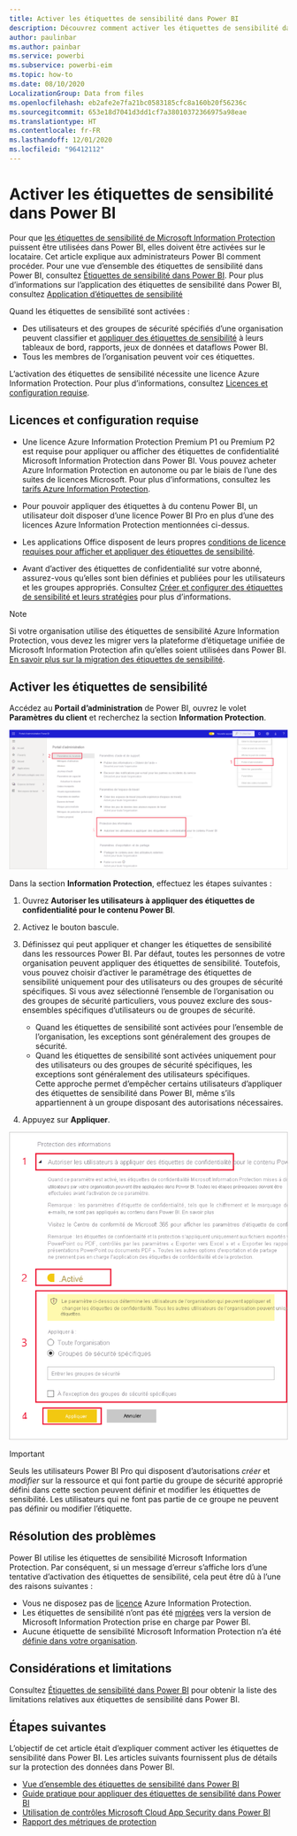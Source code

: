 ```yaml
---
title: Activer les étiquettes de sensibilité dans Power BI
description: Découvrez comment activer les étiquettes de sensibilité dans Power BI
author: paulinbar
ms.author: painbar
ms.service: powerbi
ms.subservice: powerbi-eim
ms.topic: how-to
ms.date: 08/10/2020
LocalizationGroup: Data from files
ms.openlocfilehash: eb2afe2e7fa21bc0583185cfc8a160b20f56236c
ms.sourcegitcommit: 653e18d7041d3dd1cf7a38010372366975a98eae
ms.translationtype: HT
ms.contentlocale: fr-FR
ms.lasthandoff: 12/01/2020
ms.locfileid: "96412112"
---
```

# <a name="enable-sensitivity-labels-in-power-bi"></a>Activer les étiquettes de sensibilité dans Power BI

Pour que [les étiquettes de sensibilité de Microsoft Information Protection](/microsoft-365/compliance/sensitivity-labels) puissent être utilisées dans Power BI, elles doivent être activées sur le locataire. Cet article explique aux administrateurs Power BI comment procéder. Pour une vue d’ensemble des étiquettes de sensibilité dans Power BI, consultez [Étiquettes de sensibilité dans Power BI](service-security-sensitivity-label-overview.md). Pour plus d’informations sur l’application des étiquettes de sensibilité dans Power BI, consultez [Application d’étiquettes de sensibilité](./service-security-apply-data-sensitivity-labels.md) 

Quand les étiquettes de sensibilité sont activées :

* Des utilisateurs et des groupes de sécurité spécifiés d’une organisation peuvent classifier et [appliquer des étiquettes de sensibilité](./service-security-apply-data-sensitivity-labels.md) à leurs tableaux de bord, rapports, jeux de données et dataflows Power BI.
* Tous les membres de l’organisation peuvent voir ces étiquettes.

L’activation des étiquettes de sensibilité nécessite une licence Azure Information Protection. Pour plus d’informations, consultez [Licences et configuration requise](#licensing-and-requirements).

## <a name="licensing-and-requirements"></a>Licences et configuration requise

* Une licence Azure Information Protection Premium P1 ou Premium P2 est requise pour appliquer ou afficher des étiquettes de confidentialité Microsoft Information Protection dans Power BI. Vous pouvez acheter Azure Information Protection en autonome ou par le biais de l’une des suites de licences Microsoft. Pour plus d’informations, consultez les [tarifs Azure Information Protection](https://azure.microsoft.com/pricing/details/information-protection/).

* Pour pouvoir appliquer des étiquettes à du contenu Power BI, un utilisateur doit disposer d’une licence Power BI Pro en plus d’une des licences Azure Information Protection mentionnées ci-dessus.

* Les applications Office disposent de leurs propres [conditions de licence requises pour afficher et appliquer des étiquettes de sensibilité]( https://docs.microsoft.com/microsoft-365/compliance/get-started-with-sensitivity-labels#subscription-and-licensing-requirements-for-sensitivity-labels ).

* Avant d’activer des étiquettes de confidentialité sur votre abonné, assurez-vous qu’elles sont bien définies et publiées pour les utilisateurs et les groupes appropriés. Consultez [Créer et configurer des étiquettes de sensibilité et leurs stratégies](/microsoft-365/compliance/create-sensitivity-labels) pour plus d’informations.

>[!NOTE]
> Si votre organisation utilise des étiquettes de sensibilité Azure Information Protection, vous devez les migrer vers la plateforme d’étiquetage unifiée de Microsoft Information Protection afin qu’elles soient utilisées dans Power BI. [En savoir plus sur la migration des étiquettes de sensibilité](/azure/information-protection/configure-policy-migrate-labels).

## <a name="enable-sensitivity-labels"></a>Activer les étiquettes de sensibilité

Accédez au **Portail d’administration** de Power BI, ouvrez le volet **Paramètres du client** et recherchez la section **Information Protection**.

![Rechercher la section Information Protection](media/service-security-enable-data-sensitivity-labels/enable-data-sensitivity-labels-01.png)

Dans la section **Information Protection**, effectuez les étapes suivantes :
1. Ouvrez **Autoriser les utilisateurs à appliquer des étiquettes de confidentialité pour le contenu Power BI**.
1. Activez le bouton bascule.
1. Définissez qui peut appliquer et changer les étiquettes de sensibilité dans les ressources Power BI. Par défaut, toutes les personnes de votre organisation peuvent appliquer des étiquettes de sensibilité. Toutefois, vous pouvez choisir d’activer le paramétrage des étiquettes de sensibilité uniquement pour des utilisateurs ou des groupes de sécurité spécifiques. Si vous avez sélectionné l’ensemble de l’organisation ou des groupes de sécurité particuliers, vous pouvez exclure des sous-ensembles spécifiques d’utilisateurs ou de groupes de sécurité.
   
   * Quand les étiquettes de sensibilité sont activées pour l’ensemble de l’organisation, les exceptions sont généralement des groupes de sécurité.
   * Quand les étiquettes de sensibilité sont activées uniquement pour des utilisateurs ou des groupes de sécurité spécifiques, les exceptions sont généralement des utilisateurs spécifiques.  
    Cette approche permet d’empêcher certains utilisateurs d’appliquer des étiquettes de sensibilité dans Power BI, même s’ils appartiennent à un groupe disposant des autorisations nécessaires.

1. Appuyez sur **Appliquer**.

![Activer les étiquettes de sensibilité](media/service-security-enable-data-sensitivity-labels/enable-data-sensitivity-labels-02.png)

> [!IMPORTANT]
> Seuls les utilisateurs Power BI Pro qui disposent d’autorisations *créer* et *modifier* sur la ressource et qui font partie du groupe de sécurité approprié défini dans cette section peuvent définir et modifier les étiquettes de sensibilité. Les utilisateurs qui ne font pas partie de ce groupe ne peuvent pas définir ou modifier l’étiquette.  

## <a name="troubleshooting"></a>Résolution des problèmes

Power BI utilise les étiquettes de sensibilité Microsoft Information Protection. Par conséquent, si un message d’erreur s’affiche lors d’une tentative d’activation des étiquettes de sensibilité, cela peut être dû à l’une des raisons suivantes :

* Vous ne disposez pas de [licence](#licensing-and-requirements) Azure Information Protection.
* Les étiquettes de sensibilité n’ont pas été [migrées](#enable-sensitivity-labels) vers la version de Microsoft Information Protection prise en charge par Power BI.
* Aucune étiquette de sensibilité Microsoft Information Protection n’a été [définie dans votre organisation](#enable-sensitivity-labels).

## <a name="considerations-and-limitations"></a>Considérations et limitations

Consultez [Étiquettes de sensibilité dans Power BI](service-security-sensitivity-label-overview.md#limitations) pour obtenir la liste des limitations relatives aux étiquettes de sensibilité dans Power BI.

## <a name="next-steps"></a>Étapes suivantes

L’objectif de cet article était d’expliquer comment activer les étiquettes de sensibilité dans Power BI. Les articles suivants fournissent plus de détails sur la protection des données dans Power BI. 

* [Vue d’ensemble des étiquettes de sensibilité dans Power BI](service-security-sensitivity-label-overview.md)
* [Guide pratique pour appliquer des étiquettes de sensibilité dans Power BI](./service-security-apply-data-sensitivity-labels.md)
* [Utilisation de contrôles Microsoft Cloud App Security dans Power BI](service-security-using-microsoft-cloud-app-security-controls.md)
* [Rapport des métriques de protection](service-security-data-protection-metrics-report.md)